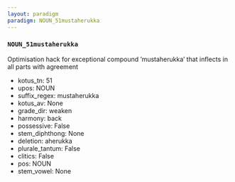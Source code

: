 ```yaml
---
layout: paradigm
paradigm: NOUN_51mustaherukka
---
```

### ` NOUN_51mustaherukka `

Optimisation hack for exceptional compound ’mustaherukka’ that inflects in all parts with agreement
* kotus_tn: 51
* upos: NOUN
* suffix_regex: mustaherukka
* kotus_av: None
* grade_dir: weaken
* harmony: back
* possessive: False
* stem_diphthong: None
* deletion: aherukka
* plurale_tantum: False
* clitics: False
* pos: NOUN
* stem_vowel: None
